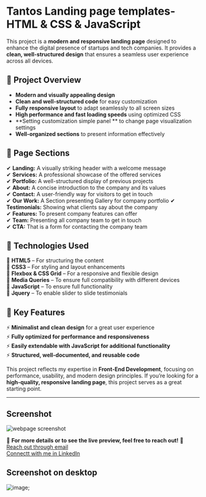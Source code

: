 # Tantos Landing page templates- HTML & CSS & JavaScript 

This project is a **modern and responsive landing page** designed to enhance the digital presence of startups and tech companies. It provides a **clean, well-structured design** that ensures a seamless user experience across all devices.  

## 🔹 Project Overview  
- **Modern and visually appealing design**  
- **Clean and well-structured code** for easy customization  
- **Fully responsive layout** to adapt seamlessly to all screen sizes  
- **High performance and fast loading speeds** using optimized CSS  
- **Setting customization simple panel ** to change page visualization settings  
- **Well-organized sections** to present information effectively  

## 🔹 Page Sections  
✔ **Landing:** A visually striking header with a welcome message  
✔ **Services:** A professional showcase of the offered services  
✔ **Portfolio:** A well-structured display of previous projects  
✔ **About:** A concise introduction to the company and its values  
✔ **Contact:** A user-friendly way for visitors to get in touch  
✔ **Our Work:** A Section presenting Gallery for company portfolio
✔ **Testimonials:** Showing what clients say about the company  
✔ **Features:** To present company features can offer  
✔ **Team:** Presenting all company team to get in touch    
✔ **CTA:** That is a form for contacting the company team  

## 🔹 Technologies Used  
💠 **HTML5** – For structuring the content  
💠 **CSS3** – For styling and layout enhancements  
💠 **Flexbox & CSS Grid** – For a responsive and flexible design  
💠 **Media Queries** – To ensure full compatibility with different devices  
💠 **JavaScript** – To ensure full functionality  
💠 **Jquery** – To enable slider to slide testimonials   

## 🔹 Key Features  
⚡ **Minimalist and clean design** for a great user experience  
⚡ **Fully optimized for performance and responsiveness**  
⚡ **Easily extendable with JavaScript for additional functionality**  
⚡ **Structured, well-documented, and reusable code**  

This project reflects my expertise in **Front-End Development**, focusing on performance, usability, and modern design principles. If you’re looking for a **high-quality, responsive landing page**, this project serves as a great starting point.  

---

## Screenshot
![webpage screenshot](./screenshot.png)

📩 **For more details or to see the live preview, feel free to reach out!** 🚀  
[Reach out through email](mailto:mahmoud.samy.elshora@gmail.com)  
[Connectt with me in LinkedIn](https://www.linkedin.com/in/mahmoudsamyswe/)  


## Screenshot on desktop
![image](/Tasntos%20template.png);  